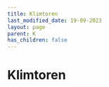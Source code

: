 ```yaml
---
title: Klimtoren
last_modified_date: 19-09-2023
layout: page
parent: K
has_children: false
---
```


Klimtoren
=========

